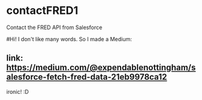 # contactFRED1
Contact the FRED API from Salesforce

#Hi! I don't like many words. So I made a Medium:
## link: https://medium.com/@expendablenottingham/salesforce-fetch-fred-data-21eb9978ca12
ironic! :D
